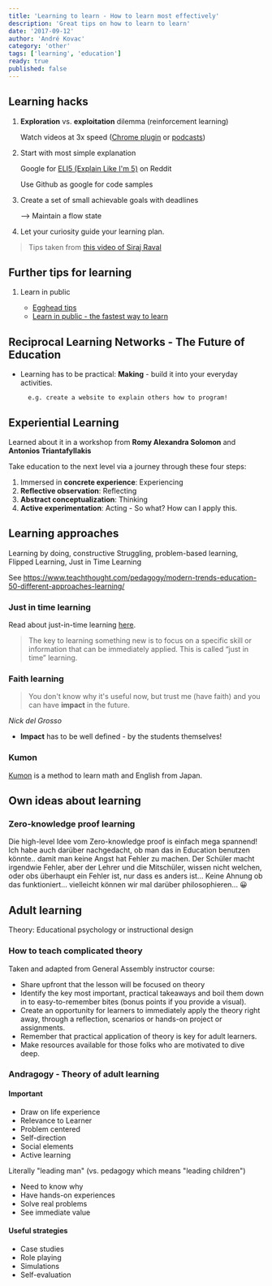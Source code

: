 ```yaml
---
title: 'Learning to learn - How to learn most effectively'
description: 'Great tips on how to learn to learn'
date: '2017-09-12'
author: 'André Kovac'
category: 'other'
tags: ['learning', 'education']
ready: true
published: false
---
```


## Learning hacks

1. **Exploration** vs. **exploitation** dilemma (reinforcement learning)

   Watch videos at 3x speed ([Chrome plugin](https://chrome.google.com/webstore/detail/youtube-playback-speed-co/hdannnflhlmdablckfkjpleikpphncik/related) or [podcasts](https://overcast.fm/))

2. Start with most simple explanation

   Google for [ELI5 (Explain Like I'm 5)](http://www.urbandictionary.com/define.php?term=ELI5) on Reddit

   Use Github as google for code samples

3. Create a set of small achievable goals with deadlines

   --> Maintain a flow state

4. Let your curiosity guide your learning plan.

> Tips taken from [this video of Siraj Raval](https://youtu.be/hKBZjH7Ot2g)

## Further tips for learning

1. Learn in public

   - [Egghead tips](https://howtoegghead.com/instructor/getting-started/get-invited/)
   - [Learn in public - the fastest way to learn](https://www.swyx.io/writing/learn-in-public/)

## Reciprocal Learning Networks - The Future of Education

- Learning has to be practical: **Making** - build it into your everyday activities.

      	e.g. create a website to explain others how to program!

## Experiential Learning

Learned about it in a workshop from **Romy Alexandra Solomon** and **Antonios Triantafyllakis**

Take education to the next level via a journey through these four steps:

1. Immersed in **concrete experience**: Experiencing
2. **Reflective observation**: Reflecting
3. **Abstract conceptualization**: Thinking
4. **Active experimentation**: Acting - So what? How can I apply this.

## Learning approaches

Learning by doing, constructive Struggling, problem-based learning, Flipped Learning, Just in Time Learning

See https://www.teachthought.com/pedagogy/modern-trends-education-50-different-approaches-learning/

### Just in time learning

Read about just-in-time learning [here](https://www.developgoodhabits.com/just-in-time-learning/).

> The key to learning something new is to focus on a specific skill or information that can be immediately applied. This is called “just in time” learning.

### Faith learning

> You don't know why it's useful now, but trust me (have faith) and you can have **impact** in the future.

*Nick del Grosso*

- **Impact** has to be well defined - by the students themselves!

### Kumon

[Kumon](https://www.kumon.de/) is a method to learn math and English from Japan.

## Own ideas about learning

### Zero-knowledge proof learning

Die high-level Idee vom Zero-knowledge proof is einfach mega spannend! Ich habe auch darüber nachgedacht, ob man das in Education benutzen könnte.. damit man keine Angst hat Fehler zu machen. Der Schüler macht irgendwie Fehler, aber der Lehrer und die Mitschüler, wissen nicht welchen, oder obs überhaupt ein Fehler ist, nur dass es anders ist... Keine Ahnung ob das funktioniert... vielleicht können wir mal darüber philosophieren... 😀


## Adult learning

Theory: Educational psychology or instructional design

### How to teach complicated theory

Taken and adapted from General Assembly instructor course:

- Share upfront that the lesson will be focused on theory
- Identify the key most important, practical takeaways and boil them down in to easy-to-remember bites (bonus points if you provide a visual).
- Create an opportunity for learners to immediately apply the theory right away, through a reflection, scenarios or hands-on project or assignments.
- Remember that practical application of theory is key for adult learners.
- Make resources available for those folks who are motivated to dive deep.


### Andragogy - Theory of adult learning

#### Important

- Draw on life experience
- Relevance to Learner
- Problem centered
- Self-direction
- Social elements
- Active learning

Literally "leading man" (vs. pedagogy which means "leading children")

- Need to know why
- Have hands-on experiences
- Solve real problems
- See immediate value

#### Useful strategies

- Case studies
- Role playing
- Simulations
- Self-evaluation
